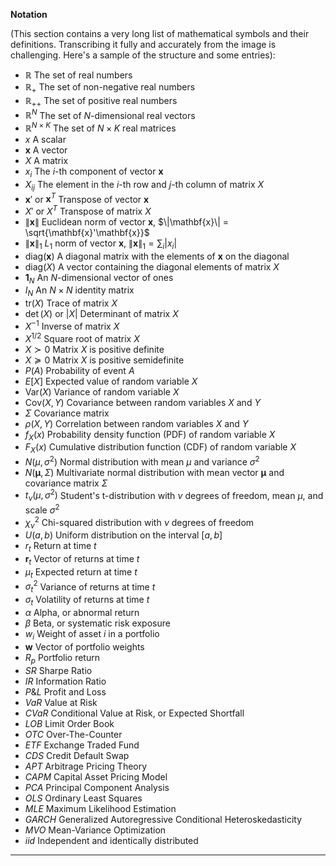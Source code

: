 **Notation**

(This section contains a very long list of mathematical symbols and their definitions. Transcribing it fully and accurately from the image is challenging. Here's a sample of the structure and some entries):

*   $\mathbb{R}$ The set of real numbers
*   $\mathbb{R}_+$ The set of non-negative real numbers
*   $\mathbb{R}_{++}$ The set of positive real numbers
*   $\mathbb{R}^N$ The set of $N$-dimensional real vectors
*   $\mathbb{R}^{N \times K}$ The set of $N \times K$ real matrices
*   $x$ A scalar
*   $\mathbf{x}$ A vector
*   $X$ A matrix
*   $x_i$ The $i$-th component of vector $\mathbf{x}$
*   $X_{ij}$ The element in the $i$-th row and $j$-th column of matrix $X$
*   $\mathbf{x}'$ or $\mathbf{x}^T$ Transpose of vector $\mathbf{x}$
*   $X'$ or $X^T$ Transpose of matrix $X$
*   $\|\mathbf{x}\|$ Euclidean norm of vector $\mathbf{x}$, $\|\mathbf{x}\| = \sqrt{\mathbf{x}'\mathbf{x}}$
*   $\|\mathbf{x}\|_1$ $L_1$ norm of vector $\mathbf{x}$, $\|\mathbf{x}\|_1 = \sum_i |x_i|$
*   $\text{diag}(\mathbf{x})$ A diagonal matrix with the elements of $\mathbf{x}$ on the diagonal
*   $\text{diag}(X)$ A vector containing the diagonal elements of matrix $X$
*   $\mathbf{1}_N$ An $N$-dimensional vector of ones
*   $I_N$ An $N \times N$ identity matrix
*   $\text{tr}(X)$ Trace of matrix $X$
*   $\det(X)$ or $|X|$ Determinant of matrix $X$
*   $X^{-1}$ Inverse of matrix $X$
*   $X^{1/2}$ Square root of matrix $X$
*   $X \succ 0$ Matrix $X$ is positive definite
*   $X \succeq 0$ Matrix $X$ is positive semidefinite
*   $P(A)$ Probability of event $A$
*   $E[X]$ Expected value of random variable $X$
*   $\text{Var}(X)$ Variance of random variable $X$
*   $\text{Cov}(X, Y)$ Covariance between random variables $X$ and $Y$
*   $\Sigma$ Covariance matrix
*   $\rho(X, Y)$ Correlation between random variables $X$ and $Y$
*   $f_X(x)$ Probability density function (PDF) of random variable $X$
*   $F_X(x)$ Cumulative distribution function (CDF) of random variable $X$
*   $N(\mu, \sigma^2)$ Normal distribution with mean $\mu$ and variance $\sigma^2$
*   $N(\mathbf{\mu}, \Sigma)$ Multivariate normal distribution with mean vector $\mathbf{\mu}$ and covariance matrix $\Sigma$
*   $t_{\nu}(\mu, \sigma^2)$ Student's t-distribution with $\nu$ degrees of freedom, mean $\mu$, and scale $\sigma^2$
*   $\chi^2_{\nu}$ Chi-squared distribution with $\nu$ degrees of freedom
*   $U(a, b)$ Uniform distribution on the interval $[a, b]$
*   $r_t$ Return at time $t$
*   $\mathbf{r}_t$ Vector of returns at time $t$
*   $\mu_t$ Expected return at time $t$
*   $\sigma_t^2$ Variance of returns at time $t$
*   $\sigma_t$ Volatility of returns at time $t$
*   $\alpha$ Alpha, or abnormal return
*   $\beta$ Beta, or systematic risk exposure
*   $w_i$ Weight of asset $i$ in a portfolio
*   $\mathbf{w}$ Vector of portfolio weights
*   $R_p$ Portfolio return
*   $SR$ Sharpe Ratio
*   $IR$ Information Ratio
*   $P\&L$ Profit and Loss
*   $VaR$ Value at Risk
*   $CVaR$ Conditional Value at Risk, or Expected Shortfall
*   $LOB$ Limit Order Book
*   $OTC$ Over-The-Counter
*   $ETF$ Exchange Traded Fund
*   $CDS$ Credit Default Swap
*   $APT$ Arbitrage Pricing Theory
*   $CAPM$ Capital Asset Pricing Model
*   $PCA$ Principal Component Analysis
*   $OLS$ Ordinary Least Squares
*   $MLE$ Maximum Likelihood Estimation
*   $GARCH$ Generalized Autoregressive Conditional Heteroskedasticity
*   $MVO$ Mean-Variance Optimization
*   $iid$ Independent and identically distributed

---

